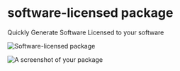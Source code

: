 # software-licensed package

Quickly Generate Software Licensed to your software 

![Software-licensed package](1pp1x3.gif)

![A screenshot of your package](https://f.cloud.github.com/assets/69169/2290250/c35d867a-a017-11e3-86be-cd7c5bf3ff9b.gif)
